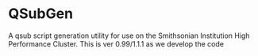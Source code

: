 # QSubGen
A qsub script generation utility for use on the Smithsonian Institution High Performance Cluster.
This is ver 0.99/1.1.1 as we develop the code
